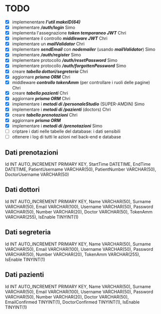 # TODO

- [x] implemenentare **_l'util makeID(64)_**
- [x] implementare **_/auth/login_** Simo
- [x] implementa l'assegnazione **_token temporaneo JWT_** Chri
- [x] implementare il controllo **_middleware JWT_** Chri
- [x] implementare un **_mailValidator_** Chri
- [x] implementare **_sendEmail_** con **_nodemailer_** (usando **_mailValidator_**) Simo
- [x] implementare **_/auth/register_** Simo
- [x] implementare protocollo **_/auth/resetPassword_** Simo
- [x] implementare protocollo **_/auth/forgottenPassword_** Simo
- [x] creare **_tabella dottori/segreteria_** Chri
- [x] aggiornare **_prisma ORM_** Chri
- [x] middleware **_controllo tokenAmm_** (per controllare i ruoli delle pagine) Chri
- [x] creare **_tabella pazienti_** Chri
- [x] aggiornare **_prisma ORM_** Chri
- [x] implementare i **_metodi di /personaleStudio_** (SUPER-AMDIN) Simo
- [x] implementare i **_metodi di /pazienti_** (doctors) Chri
- [x] creare **_tabella prenotazioni_** Chri
- [x] aggiornare **_prisma ORM_**
- [x] implementare i **_metodi di /prenotazioni_** Simo
- [ ] criptare i dati nelle tabelle del database: i dati sensibili
- [ ] ottenere i log di tutti le azioni nel back-end e database
## Dati prenotazioni

Id INT AUTO_INCREMENT PRIMARY KEY,
StartTime DATETIME,
EndTime DATETIME,
PatientUsername VARCHAR(50),
PatientNumber VARCHAR(50),
DoctorUsername VARCHAR(50)

## Dati dottori

Id INT AUTO_INCREMENT PRIMARY KEY,
Name VARCHAR(50),
Surname VARCHAR(50),
Email VARCHAR(100),
Username VARCHAR(50),
Password VARCHAR(50),
Number VARCHAR(20),
Doctor VARCHAR(50),
TokenAmm VARCHAR(255),
IsEnable TINYINT(1)

## Dati segreteria

Id INT AUTO_INCREMENT PRIMARY KEY,
Name VARCHAR(50),
Surname VARCHAR(50),
Email VARCHAR(100),
Username VARCHAR(50),
Password VARCHAR(50),
Number VARCHAR(20),
TokenAmm VARCHAR(255),
IsEnable TINYINT(1)

## Dati pazienti

Id INT AUTO_INCREMENT PRIMARY KEY,
Name VARCHAR(50),
Surname VARCHAR(50),
Email VARCHAR(100),
Username VARCHAR(50),
Password VARCHAR(50),
Number VARCHAR(20),
Doctor VARCHAR(50),
EmailConfirmed TINYINT(1),
DoctorConfirmed TINYINT(1),
IsEnable TINYINT(1)
